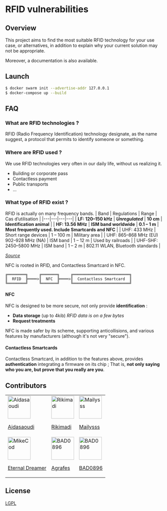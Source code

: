 # RFID vulnerabilities

## Overview

This project aims to find the most suitable RFID technology for your use case, or alternatives, in addition to explain why your current solution may not be appropriate.

Moreover, a documentation is also available.


## Launch

```sh
$ docker swarm init --advertise-addr 127.0.0.1
$ docker-compose up --build
```

## FAQ
### What are RFID technologies ?

RFID (Radio Frequency Identification) technology designate, as the name suggest, a protocol that permits to identify someone or something.

### Where are RFID used ?

We use RFID technologies very often in our daily life, without us realizing it.
- Building or corporate pass
- Contactless payment
- Public transports
- ...

### What type of RFID exist ?

RFID is actually on many frequency bands.
| Band | Regulations | Range | Cas d’utilisation |
|---|---|---|---|
| **LF: 120–150 kHz** | ***Unregulated*** | **10 cm** | **Identification animal** |
| **HF: 13.56 MHz** | **ISM band worldwide** | **0.1 – 1 m** | **Most frequently used. Include Smartcards and NFC** |
| UHF: 433 MHz | Short range devices | 1 – 100 m | Military area |
| UHF: 865–868 MHz (EU) 902–928 MHz (NA) | ISM band | 1 – 12 m | Used by railroads |
| UHF-SHF: 2450–5800 MHz | ISM band | 1 – 2 m | 802.11 WLAN, Bluetooth standards |

*[Source](https://en.wikipedia.org/wiki/Radio-frequency_identification)*

NFC is rooted in RFID, and Contactless Smartcard in NFC.
```
╔════════╗     ╔═══════╗     ╔═════════════════════════╗
║  RFID  ╠════>║  NFC  ╠════>║  Contactless Smartcard  ║
╚════════╝     ╚═══════╝     ╚═════════════════════════╝
```

#### NFC

NFC is designed to be more secure, not only provide **identification** :
- **Data storage** (up to 4kib) *RFID data is on a few bytes*
- **Request treatments**

NFC is made safer by its scheme, supporting anticollisions, and various features by manufacturers (although it's not very "secure").


#### Contactless Smartcards

Contactless Smartcard, in addition to the features above, provides **authentication** integrating a firmware on its chip ;
That is, __not only saying who you are, but prove that you really are you__.


## Contributors

||||
|-|-|-|
| [<img src="https://avatars.githubusercontent.com/u/113185371?v=4" alt="Aidasaoudi" width="72" height="72" /><p>Aidasaoudi</p>](https://github.com/Aidasaoudi) | [<img src="https://avatars.githubusercontent.com/u/63343872?v=4" alt="Rikimadi" width="72" height="72" /><p>Rikimadi</p>](https://github.com/Rikimadi) | [<img src="https://avatars.githubusercontent.com/u/79757319?v=4" alt="Mailysss" width="72" height="72" /><p>Mailysss</p>](https://github.com/Mailysss) |
| [<img src="https://avatars.githubusercontent.com/u/43148386?v=4" alt="MikeCod" width="72" height="72" /><p>Eternal Dreamer</p>](https://github.com/MikeCod) | [<img src="https://avatars.githubusercontent.com/u/92798770?v=4" alt="BAD0896" width="72" height="72" /><p>Agrafes</p>](https://github.com/Agrafes) | [<img src="https://avatars.githubusercontent.com/u/113607960?v=4" alt="BAD0896" width="72" height="72" /><p>BAD0896</p>](https://github.com/badrou0809) |

## License

[LGPL](LICENSE)